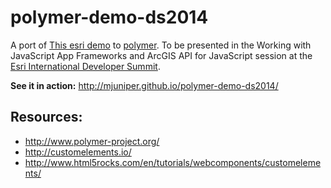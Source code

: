 polymer-demo-ds2014
===================

A port of [This esri demo](http://developers.arcgis.com/javascript/samples/data_gas_prices/) to [polymer](http://www.polymer-project.org/). To be presented in the Working with JavaScript App Frameworks and ArcGIS API for JavaScript session at the [Esri International Developer Summit](http://www.esri.com/events/devsummit).

**See it in action:** http://mjuniper.github.io/polymer-demo-ds2014/

Resources:
----------
* http://www.polymer-project.org/
* http://customelements.io/
* http://www.html5rocks.com/en/tutorials/webcomponents/customelements/
